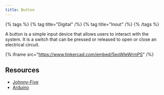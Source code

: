 ```yaml
---
title: Button
---
```


{% tags %}
{% tag title="Digital" /%}
{% tag title="Inout" /%}
{% /tags %}

A button is a simple input device that allows users to interact with the system. It is a switch that can be pressed or released to open or close an electrical circuit.

{% iframe src="https://www.tinkercad.com/embed/5eoWleWrmPS" /%}

## Resources

- [Johnny-Five](https://johnny-five.io/api/button/)
- [Arduino](https://docs.arduino.cc/built-in-examples/digital/Button/)
